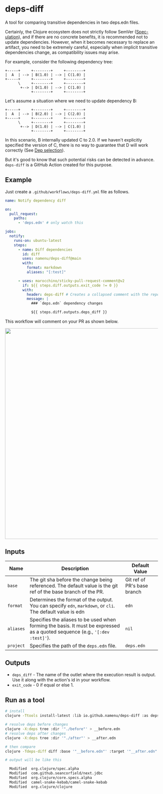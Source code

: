 # deps-diff

A tool for comparing transitive dependencies in two deps.edn files.

Certainly, the Clojure ecosystem does not strictly follow SemVer ([Spec-ulation](https://www.youtube.com/watch?v=oyLBGkS5ICk&t=2789s)),
and if there are no concrete benefits, it is recommended not to update dependencies.
However, when it becomes necessary to replace an artifact, you need to be extremely careful,
especially when implicit transitive dependencies change, as compatibility issues may arise.

For example, consider the following dependency tree:

```
+-----+     +--------+     +--------+
|  A  | --> | B(1.0) | --> | C(1.0) |
+-----+     +--------+     +--------+
      \     +--------+     +--------+
       +--> | D(1.0) | --> | C(1.0) |
            +--------+     +--------+
```

Let's assume a situation where we need to update dependency B:

```
+-----+     +--------+     +--------+
|  A  | --> | B(2.0) | --> | C(2.0) |
+-----+     +--------+     +--------+
      \     +--------+     +--------+
       +--> | D(1.0) | --> | C(1.0) |
            +--------+     +--------+
```

In this scenario, B internally updated C to 2.0. If we haven't explicitly specified the version of C,
there is no way to guarantee that D will work correctly (See [Dep selection](https://clojure.org/reference/dep_expansion#_dep_selection)).

But it's good to know that such potential risks can be detected in advance.
`deps-diff` is a GitHub Action created for this purpose.


## Example

Just create a `.github/workflows/deps-diff.yml` file as follows.

```yml
name: Notify dependency diff

on:
  pull_request:
    paths:
      - 'deps.edn' # only watch this

jobs:
  notify:
    runs-on: ubuntu-latest
    steps:
      - name: Diff dependencies
        id: diff
        uses: namenu/deps-diff@main
        with:
          format: markdown
          aliases: "[:test]"

      - uses: marocchino/sticky-pull-request-comment@v2
        if: ${{ steps.diff.outputs.exit_code != 0 }}
        with:
          header: deps-diff # Creates a collapsed comment with the report
          message: |
            ### `deps.edn` dependency changes

            ${{ steps.diff.outputs.deps_diff }}
```

This workflow will comment on your PR as shown below.

<img src="example.png" width="696">


## Inputs

| Name        | Description                                                                                                                  | Default Value               |
|-------------|------------------------------------------------------------------------------------------------------------------------------|-----------------------------|
| `base`      | The git sha before the change being referenced. The default value is the git ref of the base branch of the PR.               | Git ref of PR's base branch |
| `format`    | Determines the format of the output. You can specify `edn`, `markdown`, or `cli`. The default value is edn                   | `edn`                       |
| `aliases`   | Specifies the aliases to be used when forming the basis. It must be expressed as a quoted sequence (e.g., `'[:dev :test]'`). | `nil`                       |
| `project`   | Specifies the path of the `deps.edn` file.                                                                                   | `deps.edn`                  |


## Outputs

- `deps_diff` - The name of the outlet where the execution result is output. Use it along with the action's id in your workflow.
- `exit_code` - 0 if equal or else 1.


## Run as a tool

```bash
# install
clojure -Ttools install-latest :lib io.github.namenu/deps-diff :as deps-diff`

# resolve deps before changes
clojure -X:deps tree :dir '"./before"' > __before.edn
# resolve deps after changes
clojure -X:deps tree :dir '"./after"' > __after.edn

# then compare
clojure -Tdeps-diff diff :base '"__before.edn"' :target '"__after.edn"' :format :cli

# output will be like this

  Modified  org.clojure/spec.alpha                                      0.2.194 -> 0.3.218
  Modified  com.github.seancorfield/next.jdbc                           1.2.796 -> 1.3.847
  Modified  org.clojure/core.specs.alpha                                0.2.56 -> 0.2.62
  Modified  camel-snake-kebab/camel-snake-kebab                         0.4.2 -> 0.4.3
  Modified  org.clojure/clojure                                         1.10.3 -> 1.11.1
```

